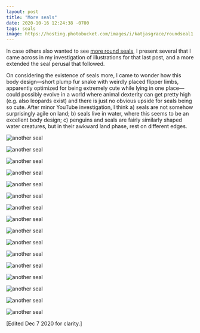 ```yaml
---
layout: post
title: "More seals"
date: 2020-10-16 12:24:38 -0700
tags: seals
image: https://hosting.photobucket.com/images/i/katjasgrace/roundseal1.jpg
---
```

In case others also wanted to see [more round seals](/_posts/2010-10-15-problems-and-gratitudes), I present several that I came across in my investigation of illustrations for that last post, and a more extended the seal perusal that followed.

On considering the existence of seals more, I came to wonder how this body design—short plump fur snake with weirdly placed flipper limbs, apparently optimized for being extremely cute while lying in one place—could possibly evolve in a world where animal dexterity can get pretty high (e.g. also leopards exist) and there is just no obvious upside for seals being so cute. After minor YouTube investigation, I think a) seals are not somehow surprisingly agile on land; b) seals live in water, where this seems to be an excellent body design; c) penguins and seals are fairly similarly shaped water creatures, but in their awkward land phase, rest on different edges.


![another seal](https://hosting.photobucket.com/images/i/katjasgrace/roundseal1.jpg)


![another seal](https://hosting.photobucket.com/images/i/katjasgrace/roundseal3.jpg)


![another seal](https://hosting.photobucket.com/images/i/katjasgrace/roundseal4.jpg)


![another seal](https://hosting.photobucket.com/images/i/katjasgrace/roundseal5.jpg)


![another seal](https://hosting.photobucket.com/images/i/katjasgrace/roundseal8.jpg)


![another seal](https://hosting.photobucket.com/images/i/katjasgrace/roundseal9.jpg)


![another seal](https://hosting.photobucket.com/images/i/katjasgrace/roundseal10.jpg)


![another seal](https://hosting.photobucket.com/images/i/katjasgrace/roundseal11.jpg)


![another seal](https://hosting.photobucket.com/images/i/katjasgrace/roundseal13.jpg)


![another seal](https://hosting.photobucket.com/images/i/katjasgrace/roundseal14.jpg)


![another seal](https://hosting.photobucket.com/images/i/katjasgrace/roundseal15.jpg)


![another seal](https://hosting.photobucket.com/images/i/katjasgrace/roundseal16.jpg)


![another seal](https://hosting.photobucket.com/images/i/katjasgrace/roundseal17.jpg)


![another seal](https://hosting.photobucket.com/images/i/katjasgrace/roundseal18.jpg)


![another seal](https://hosting.photobucket.com/images/i/katjasgrace/roundseal19.jpg)


![another seal](https://hosting.photobucket.com/images/i/katjasgrace/roundseal20.jpg)

[Edited Dec 7 2020 for clarity.]
